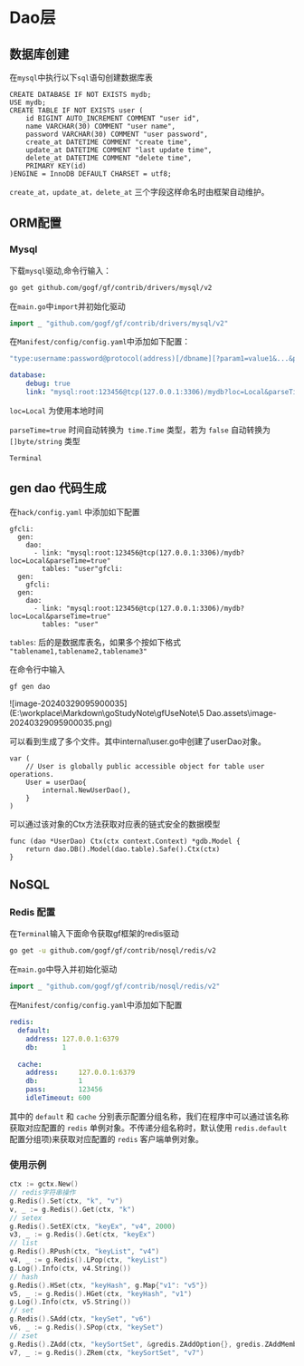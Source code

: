 # Dao层

## 数据库创建

在`mysql`中执行以下`sql`语句创建数据库表

```mysql
CREATE DATABASE IF NOT EXISTS mydb;
USE mydb;
CREATE TABLE IF NOT EXISTS user (
    id BIGINT AUTO_INCREMENT COMMENT "user id",
    name VARCHAR(30) COMMENT "user name",
    password VARCHAR(30) COMMENT "user password",
    create_at DATETIME COMMENT "create time",
    update_at DATETIME COMMENT "last update time",
    delete_at DATETIME COMMENT "delete time",
    PRIMARY KEY(id)
)ENGINE = InnoDB DEFAULT CHARSET = utf8;
```

`create_at，update_at，delete_at` 三个字段这样命名时由框架自动维护。

##  ORM配置

### Mysql

下载`mysql`驱动,命令行输入：

```bash
go get github.com/gogf/gf/contrib/drivers/mysql/v2
```

在`main.go`中`import`并初始化驱动

```go
import _ "github.com/gogf/gf/contrib/drivers/mysql/v2"
```

在`Manifest/config/config.yaml`中添加如下配置：

```yaml
"type:username:password@protocol(address)[/dbname][?param1=value1&...&paramN=valueN]" //link格式 类型:账号:密码@协议(地址)/数据库名称?特性配置
```

```yaml
database:
	debug: true
	link: "mysql:root:123456@tcp(127.0.0.1:3306)/mydb?loc=Local&parseTime=true"
```

`loc=Local` 为使用本地时间

`parseTime=true` 时间自动转换为` time.Time` 类型，若为 `false` 自动转换为 `[]byte/string` 类型

`Terminal`

## gen dao 代码生成

在`hack/config.yaml` 中添加如下配置

```
gfcli:
  gen:
    dao:
      - link: "mysql:root:123456@tcp(127.0.0.1:3306)/mydb?loc=Local&parseTime=true"
        tables: "user"gfcli:
  gen:
    gfcli:
  gen:
    dao:
      - link: "mysql:root:123456@tcp(127.0.0.1:3306)/mydb?loc=Local&parseTime=true"
        tables: "user"
```

`tables`:  后的是数据库表名，如果多个按如下格式 `"tablename1,tablename2,tablename3"`

在命令行中输入

```
gf gen dao
```

![image-20240329095900035](E:\workplace\Markdown\goStudyNote\gfUseNote\5 Dao.assets\image-20240329095900035.png)

可以看到生成了多个文件。其中internal\user.go中创建了userDao对象。

```
var (
	// User is globally public accessible object for table user operations.
	User = userDao{
		internal.NewUserDao(),
	}
)
```

可以通过该对象的Ctx方法获取对应表的链式安全的数据模型

```
func (dao *UserDao) Ctx(ctx context.Context) *gdb.Model {
	return dao.DB().Model(dao.table).Safe().Ctx(ctx)
}
```

## NoSQL

### Redis 配置

在`Terminal`输入下面命令获取gf框架的redis驱动

```bash
go get -u github.com/gogf/gf/contrib/nosql/redis/v2
```

在`main.go`中导入并初始化驱动

```go
import _ "github.com/gogf/gf/contrib/nosql/redis/v2"
```

在`Manifest/config/config.yaml`中添加如下配置

```yaml
redis:
  default:
    address: 127.0.0.1:6379
    db:      1
    
  cache:
    address:     127.0.0.1:6379
    db:          1
    pass:        123456
    idleTimeout: 600
```

其中的 `default` 和 `cache` 分别表示配置分组名称，我们在程序中可以通过该名称获取对应配置的 `redis` 单例对象。不传递分组名称时，默认使用 `redis.default` 配置分组项)来获取对应配置的 `redis` 客户端单例对象。

### 使用示例

```go
ctx := gctx.New()
// redis字符串操作
g.Redis().Set(ctx, "k", "v")
v, _ := g.Redis().Get(ctx, "k")
// setex
g.Redis().SetEX(ctx, "keyEx", "v4", 2000)
v3, _ := g.Redis().Get(ctx, "keyEx")	
// list
g.Redis().RPush(ctx, "keyList", "v4")
v4, _ := g.Redis().LPop(ctx, "keyList")
g.Log().Info(ctx, v4.String())
// hash
g.Redis().HSet(ctx, "keyHash", g.Map{"v1": "v5"})
v5, _ := g.Redis().HGet(ctx, "keyHash", "v1")
g.Log().Info(ctx, v5.String())	
// set
g.Redis().SAdd(ctx, "keySet", "v6")
v6, _ := g.Redis().SPop(ctx, "keySet")	
// zset
g.Redis().ZAdd(ctx, "keySortSet", &gredis.ZAddOption{}, gredis.ZAddMember{Score: 1, Member: "v7"})
v7, _ := g.Redis().ZRem(ctx, "keySortSet", "v7")
```

